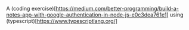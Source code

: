 A (coding exercise)[https://medium.com/better-programming/build-a-notes-app-with-google-authentication-in-node-js-e0c3dea761e1] using (typescript)[https://www.typescriptlang.org/]

